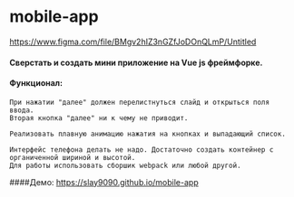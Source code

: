 # mobile-app

https://www.figma.com/file/BMgv2hIZ3nGZfJoDOnQLmP/Untitled

#### Сверстать и создать мини приложение на Vue js фреймфорке.

#### Функционал:
```
При нажатии "далее" должен перелистнуться слайд и открыться поля ввода.   
Вторая кнопка "далее" ни к чему не приводит.

Реализовать плавную анимацию нажатия на кнопках и выпадающий список.

Интерфейс телефона делать не надо. Достаточно создать контейнер с органиченной шириной и высотой.
Для работы использовать сборшик webpack или любой другой.
```

####Демо:
https://slay9090.github.io/mobile-app
